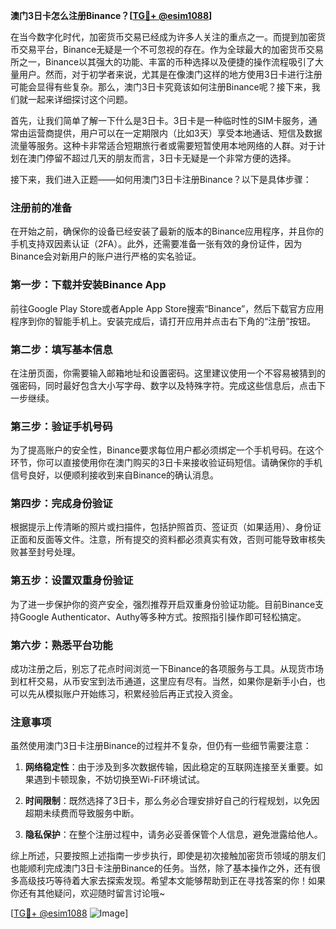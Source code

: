 **澳门3日卡怎么注册Binance？[[TG💪+ @esim1088](https://t.me/s/esim1088)]**

在当今数字化时代，加密货币交易已经成为许多人关注的重点之一。而提到加密货币交易平台，Binance无疑是一个不可忽视的存在。作为全球最大的加密货币交易所之一，Binance以其强大的功能、丰富的币种选择以及便捷的操作流程吸引了大量用户。然而，对于初学者来说，尤其是在像澳门这样的地方使用3日卡进行注册可能会显得有些复杂。那么，澳门3日卡究竟该如何注册Binance呢？接下来，我们就一起来详细探讨这个问题。

首先，让我们简单了解一下什么是3日卡。3日卡是一种临时性的SIM卡服务，通常由运营商提供，用户可以在一定期限内（比如3天）享受本地通话、短信及数据流量等服务。这种卡非常适合短期旅行者或需要短暂使用本地网络的人群。对于计划在澳门停留不超过几天的朋友而言，3日卡无疑是一个非常方便的选择。

接下来，我们进入正题——如何用澳门3日卡注册Binance？以下是具体步骤：

### 注册前的准备

在开始之前，确保你的设备已经安装了最新的版本的Binance应用程序，并且你的手机支持双因素认证（2FA）。此外，还需要准备一张有效的身份证件，因为Binance会对新用户的账户进行严格的实名验证。

### 第一步：下载并安装Binance App

前往Google Play Store或者Apple App Store搜索“Binance”，然后下载官方应用程序到你的智能手机上。安装完成后，请打开应用并点击右下角的“注册”按钮。

### 第二步：填写基本信息

在注册页面，你需要输入邮箱地址和设置密码。这里建议使用一个不容易被猜到的强密码，同时最好包含大小写字母、数字以及特殊字符。完成这些信息后，点击下一步继续。

### 第三步：验证手机号码

为了提高账户的安全性，Binance要求每位用户都必须绑定一个手机号码。在这个环节，你可以直接使用你在澳门购买的3日卡来接收验证码短信。请确保你的手机信号良好，以便顺利接收到来自Binance的确认消息。

### 第四步：完成身份验证

根据提示上传清晰的照片或扫描件，包括护照首页、签证页（如果适用）、身份证正面和反面等文件。注意，所有提交的资料都必须真实有效，否则可能导致审核失败甚至封号处理。

### 第五步：设置双重身份验证

为了进一步保护你的资产安全，强烈推荐开启双重身份验证功能。目前Binance支持Google Authenticator、Authy等多种方式。按照指引操作即可轻松搞定。

### 第六步：熟悉平台功能

成功注册之后，别忘了花点时间浏览一下Binance的各项服务与工具。从现货市场到杠杆交易，从币安宝到法币通道，这里应有尽有。当然，如果你是新手小白，也可以先从模拟账户开始练习，积累经验后再正式投入资金。

### 注意事项

虽然使用澳门3日卡注册Binance的过程并不复杂，但仍有一些细节需要注意：

1. **网络稳定性**：由于涉及到多次数据传输，因此稳定的互联网连接至关重要。如果遇到卡顿现象，不妨切换至Wi-Fi环境试试。
   
2. **时间限制**：既然选择了3日卡，那么务必合理安排好自己的行程规划，以免因超期未续费而导致服务中断。
   
3. **隐私保护**：在整个注册过程中，请务必妥善保管个人信息，避免泄露给他人。

综上所述，只要按照上述指南一步步执行，即使是初次接触加密货币领域的朋友们也能顺利完成澳门3日卡注册Binance的任务。当然，除了基本操作之外，还有很多高级技巧等待着大家去探索发现。希望本文能够帮助到正在寻找答案的你！如果你还有其他疑问，欢迎随时留言讨论哦~

[[TG💪+ @esim1088](https://t.me/s/esim1088) ![Image](https://i.postimg.cc/4NQfJmqS/Snipaste-2025-05-13-00-14-12.png)]